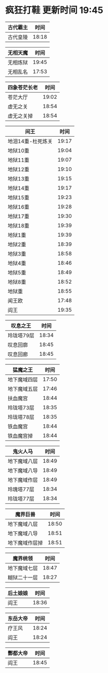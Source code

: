 # 疯狂打鞋 更新时间 19:45

| 古代霸主   | 时间    |
|--------|-------|
| 古代皇陵 | 18:18 |

| 无相天魔   | 时间    |
|--------|-------|
| 无相炼狱 | 19:45 |
| 无相乱名 | 17:53 |

| 四象苍茫长老   | 时间    |
|--------|-------|
| 苍茫大厅 | 19:02 |
| 虚无之关 | 18:54 |
| 虚无之关掉 | 18:54 |

| 间王   | 时间    |
|--------|-------|
| 地泪14重-杜死炼关 | 19:17 |
| 地狱10重 | 19:04 |
| 地狱11重 | 19:07 |
| 地狱12重 | 19:10 |
| 地狱13重 | 19:15 |
| 地狱14重 | 19:17 |
| 地狱15重 | 19:23 |
| 地狱16重 | 19:28 |
| 地狱17重 | 19:30 |
| 地狱18重 | 19:39 |
| 地狱1重 | 19:39 |
| 地狱2重 | 18:39 |
| 地狱3重 | 18:58 |
| 地狱4重 | 18:46 |
| 地狱5重 | 18:49 |
| 地狱8重 | 18:52 |
| 地狱重 | 18:55 |
| 闻王欧 | 17:48 |
| 阎王 | 19:35 |

| 叹息之王   | 时间    |
|--------|-------|
| 玲珑塔79层 | 18:34 |
| 叹息回廓 | 18:45 |
| 叹息回廊 | 18:45 |

| 猛魔之王   | 时间    |
|--------|-------|
| 地下魔域四层 | 17:50 |
| 地下魔域五层 | 17:46 |
| 扶血魔宫 | 18:44 |
| 玲珑塔73层 | 18:35 |
| 玲珑塔78层 | 18:35 |
| 铁血魔宫 | 18:44 |
| 铁血魔宫掉 | 18:44 |

| 鬼火人马   | 时间    |
|--------|-------|
| 地下魔域八层 | 18:49 |
| 地下魔域八导 | 18:49 |
| 地下魔域作层 | 18:49 |
| 玲瑰塔77层 | 18:34 |
| 玲珑塔77层 | 18:34 |

| 魔界巨兽   | 时间    |
|--------|-------|
| 地下魔域八层 | 18:50 |
| 地下魔域八导 | 18:51 |
| 地下魔域作层掉 | 18:51 |

| 魔界统领   | 时间    |
|--------|-------|
| 地下魔域七层 | 18:47 |
| 糊狱二十一层 | 18:27 |

| 后土娘娘   | 时间    |
|--------|-------|
| 阎王 | 18:36 |

| 东岳大帝   | 时间    |
|--------|-------|
| 疗王风 | 18:24 |
| 阎王 | 18:24 |

| 酆都大帝   | 时间    |
|--------|-------|
| 阎王 | 18:45 |